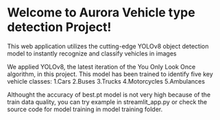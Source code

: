 # Welcome to Aurora Vehicle type detection Project!

This web application utilizes the cutting-edge YOLOv8 object detection model to instantly recognize and classify vehicles in images

We applied YOLOv8, the latest iteration of the You Only Look Once algorithm, in this project.
This  model has been trained to identify five key vehicle classes:
1.Cars
2.Buses
3.Trucks
4.Motorcycles
5.Ambulances

Althought the accuracy of best.pt model is not very high because of the train data quality, you can try example in streamlit_app.py or check the source code for model training in model training folder.
